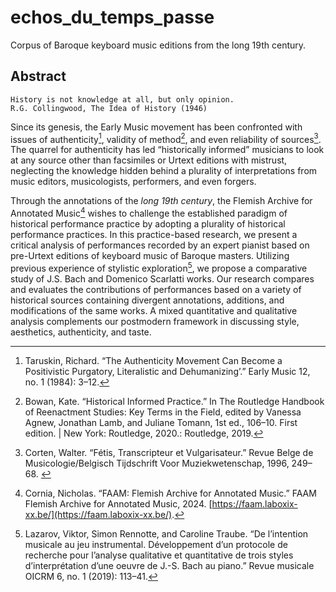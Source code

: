 # echos_du_temps_passe
Corpus of Baroque keyboard music editions from the long 19th century.

## Abstract

```
History is not knowledge at all, but only opinion.
R.G. Collingwood, The Idea of History (1946)
```

Since its genesis, the Early Music movement has been confronted with issues of authenticity[^1], validity of method[^2], and even reliability of sources[^3]. The quarrel for authenticity has led “historically informed” musicians to look at any source other than facsimiles or Urtext editions with mistrust, neglecting the knowledge hidden behind a plurality of interpretations from music editors, musicologists, performers, and even forgers.

Through the annotations of the _long 19th century_, the Flemish Archive for Annotated Music[^4] wishes to challenge the established paradigm of historical performance practice by adopting a plurality of historical performance practices. In this practice-based research, we present a critical analysis of performances recorded by an expert pianist based on pre-Urtext editions of keyboard music of Baroque masters. Utilizing previous experience of stylistic exploration[^5], we propose a comparative study of J.S. Bach and Domenico Scarlatti works. Our research compares and evaluates the contributions of performances based on a variety of historical sources containing divergent annotations, additions, and modifications of the same works. A mixed quantitative and qualitative analysis complements our postmodern framework in discussing style, aesthetics, authenticity, and taste.

[^1]: Taruskin, Richard. “The Authenticity Movement Can Become a Positivistic Purgatory, Literalistic and Dehumanizing’.” Early Music 12, no. 1 (1984): 3–12.

[^2]: Bowan, Kate. “Historical Informed Practice.” In The Routledge Handbook of Reenactment Studies: Key Terms in the Field, edited by Vanessa Agnew, Jonathan Lamb, and Juliane Tomann, 1st ed., 106–10. First edition. | New York: Routledge, 2020.: Routledge, 2019.

[^3]: Corten, Walter. “Fétis, Transcripteur et Vulgarisateur.” Revue Belge de Musicologie/Belgisch Tijdschrift Voor Muziekwetenschap, 1996, 249–68. 

[^4]: Cornia, Nicholas. “FAAM: Flemish Archive for Annotated Music.” FAAM Flemish Archive for Annotated Music, 2024. [https://faam.laboxix-xx.be/](https://faam.laboxix-xx.be/).

[^5]: Lazarov, Viktor, Simon Rennotte, and Caroline Traube. “De l’intention musicale au jeu instrumental. Développement d’un protocole de recherche pour l’analyse qualitative et quantitative de trois styles d’interprétation d’une oeuvre de J.-S. Bach au piano.” Revue musicale OICRM 6, no. 1 (2019): 113–41.
